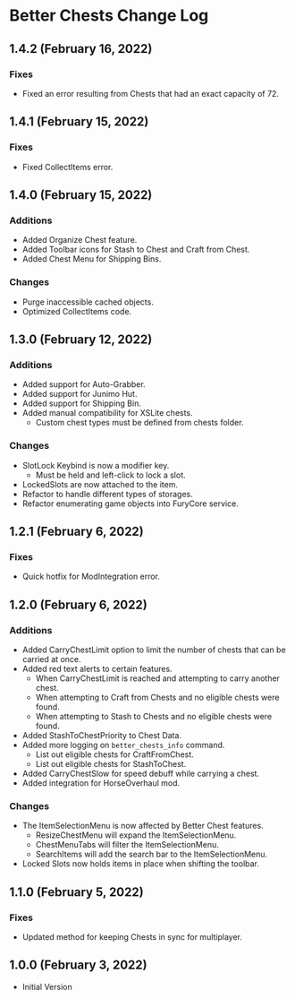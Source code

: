 ﻿# Better Chests Change Log

## 1.4.2 (February 16, 2022)

### Fixes

* Fixed an error resulting from Chests that had an exact capacity of 72.

## 1.4.1 (February 15, 2022)

### Fixes

* Fixed CollectItems error.

## 1.4.0 (February 15, 2022)

### Additions

* Added Organize Chest feature.
* Added Toolbar icons for Stash to Chest and Craft from Chest.
* Added Chest Menu for Shipping Bins.

### Changes

* Purge inaccessible cached objects.
* Optimized CollectItems code.

## 1.3.0 (February 12, 2022)

### Additions

* Added support for Auto-Grabber.
* Added support for Junimo Hut.
* Added support for Shipping Bin.
* Added manual compatibility for XSLite chests.
    * Custom chest types must be defined from chests folder.

### Changes

* SlotLock Keybind is now a modifier key.
    * Must be held and left-click to lock a slot.
* LockedSlots are now attached to the item.
* Refactor to handle different types of storages.
* Refactor enumerating game objects into FuryCore service.

## 1.2.1 (February 6, 2022)

### Fixes

* Quick hotfix for ModIntegration error.

## 1.2.0 (February 6, 2022)

### Additions

* Added CarryChestLimit option to limit the number of chests that can be carried at once.
* Added red text alerts to certain features.
    * When CarryChestLimit is reached and attempting to carry another chest.
    * When attempting to Craft from Chests and no eligible chests were found.
    * When attempting to Stash to Chests and no eligible chests were found.
* Added StashToChestPriority to Chest Data.
* Added more logging on `better_chests_info` command.
    * List out eligible chests for CraftFromChest.
    * List out eligible chests for StashToChest.
* Added CarryChestSlow for speed debuff while carrying a chest.
* Added integration for HorseOverhaul mod.

### Changes

* The ItemSelectionMenu is now affected by Better Chest features.
    * ResizeChestMenu will expand the ItemSelectionMenu.
    * ChestMenuTabs will filter the ItemSelectionMenu.
    * SearchItems will add the search bar to the ItemSelectionMenu.
* Locked Slots now holds items in place when shifting the toolbar.

## 1.1.0 (February 5, 2022)

### Fixes

* Updated method for keeping Chests in sync for multiplayer.

## 1.0.0 (February 3, 2022)

* Initial Version